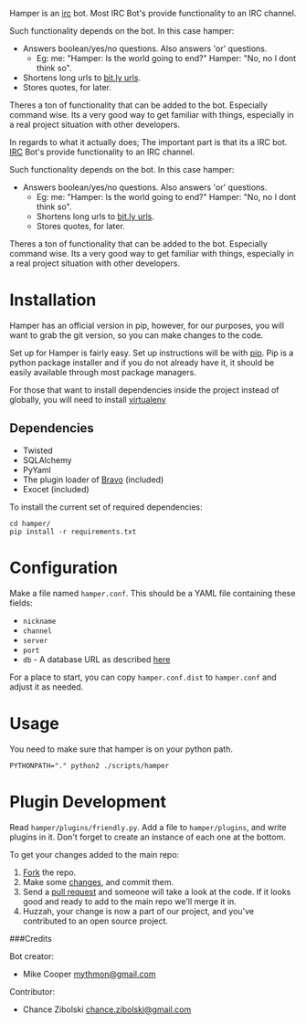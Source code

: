 Hamper is an [irc](http://en.wikipedia.org/wiki/Internet_Relay_Chat) bot.
Most IRC Bot's provide functionality to an IRC channel.

Such functionality depends on the bot. In this case hamper:

- Answers boolean/yes/no questions. Also answers 'or' questions.
  - Eg: me: "Hamper: Is the world going to end?" Hamper: "No, no I dont think so".
- Shortens long urls to [bit.ly urls](https://bitly.com/).
- Stores quotes, for later.

Theres a ton of functionality that can be added to the bot. Especially command
wise. Its a very good way to get familiar with things, especially in a real project
situation with other developers.

In regards to what it actually does; The important part is that its a IRC bot.
[IRC](http://en.wikipedia.org/wiki/Internet_Relay_Chat) Bot's provide functionality
to an IRC channel.

Such functionality depends on the bot. In this case hamper:

- Answers boolean/yes/no questions. Also answers 'or' questions.
  - Eg: me: "Hamper: Is the world going to end?" Hamper: "No, no I dont think so".
  - Shortens long urls to [bit.ly urls](https://bitly.com/).
  - Stores quotes, for later.

Theres a ton of functionality that can be added to the bot. Especially command
wise. Its a very good way to get familiar with things, especially in a real project
situation with other developers.

Installation
============
Hamper has an official version in pip, however, for our purposes, you will want
to grab the git version, so you can make changes to the code.

Set up for Hamper is fairly easy. Set up instructions will be with
[pip](http://pypi.python.org/pypi/pip). Pip is a python package installer and
if you do not already have it, it should be easily available through most
package managers.

For those that want to install dependencies inside the project instead of
globally, you will need to install [virtualenv](http://pypi.python.org/pypi/virtualenv)

Dependencies
------------

-   Twisted
-   SQLAlchemy
-   PyYaml
-   The plugin loader of [Bravo][bravo] (included)
-   Exocet (included)

To install the current set of required dependencies:

    cd hamper/
    pip install -r requirements.txt

[bravo]: https://github.com/MostAwesomeDude/bravo

Configuration
=============
Make a file named `hamper.conf`. This should be a YAML file containing these
fields:

-   `nickname`
-   `channel`
-   `server`
-   `port`
-   `db` - A database URL as described [here][dburl]

For a place to start, you can copy `hamper.conf.dist` to `hamper.conf` and adjust it as needed.

[dburl]: http://www.sqlalchemy.org/docs/core/engines.html#sqlalchemy.create_engine

Usage
=====
You need to make sure that hamper is on your python path.

    PYTHONPATH="." python2 ./scripts/hamper

Plugin Development
==================
Read `hamper/plugins/friendly.py`. Add a file to `hamper/plugins`, and write
plugins in it. Don't forget to create an instance of each one at the bottom.

To get your changes added to the main repo:

1. [Fork](https://help.github.com/articles/fork-a-repo) the repo.
2. Make some [changes](http://git-scm.com/book/en/Git-Basics-Recording-Changes-to-the-Repository),
   and commit them.
3. Send a [pull request](https://help.github.com/articles/using-pull-requests)
   and someone will take a look at the code. If it looks good and ready to add
   to the main repo we'll merge it in.
4. Huzzah, your change is now a part of our project, and you've contributed to
   an open source project.

###Credits

Bot creator:

-   Mike Cooper <mythmon@gmail.com>

Contributor:

-   Chance Zibolski <chance.zibolski@gmail.com>
